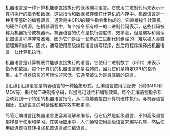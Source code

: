 机器语言是一种计算机能够直接执行的低级编程语言。它使用二进制代码来表示计算机执行的指令和数据，这些指令和数据被存储在计算机的内存中。机器语言是一种非常基础的编程语言，通常是由CPU的硬件指令集构成的，它直接操作计算机的硬件和资源。在机器语言中，每个指令都有唯一的二进制代码表示，这些代码被称为机器指令或机器码。机器语言的优点是执行速度快、效率高，但是编写和阅读机器语言程序非常困难，因为它们是由一长串的二进制代码组成的，难以被人类直接理解和编写。因此，通常使用高级编程语言编写程序，然后将程序编译成机器语言，让计算机执行。

机器语言是计算机硬件能够直接执行的语言，它使用二进制数字（0和1）来表示指令和数据。每个计算机的机器语言都是独特的，因为它们是特定CPU的指令集。由于机器语言的可读性非常低，它通常被认为是最底层的语言。

[[汇编]]汇编语言是机器语言的一种抽象形式。汇编语言使用助记符（例如ADD和MOV等）来代替二进制指令码，以提高可读性和编写效率。每个汇编语言指令都会映射到一个特定的机器语言指令，从而能够直接由计算机硬件执行。与机器语言相比，汇编语言的可读性和编写效率都更高。

尽管汇编语言比机器语言更容易理解和编写，但它仍然是低级语言，不如高级语言那样易于使用和学习。在实际应用中，人们通常使用高级语言来编写程序，然后使用编译器将其转换成机器语言或汇编语言。